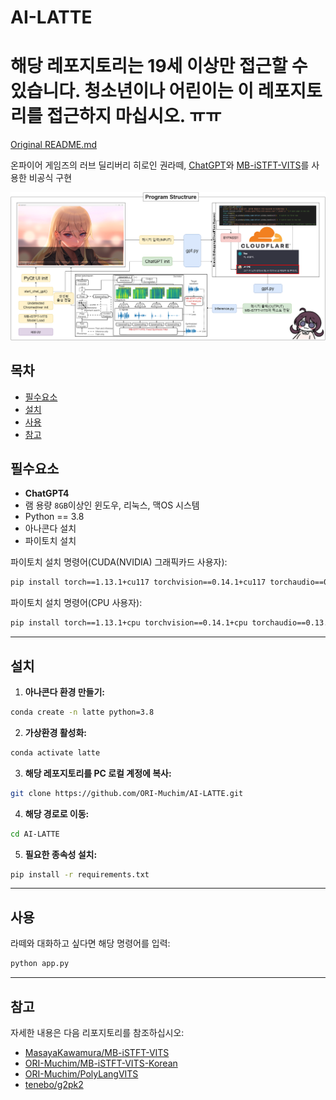 # AI-LATTE

# 해당 레포지토리는 19세 이상만 접근할 수 있습니다. 청소년이나 어린이는 이 레포지토리를 접근하지 마십시오. ㅠㅠ

[Original README.md](./README.md)

온파이어 게임즈의 러브 딜리버리 히로인 권라떼, [ChatGPT](https://chat.openai.com/)와 [MB-iSTFT-VITS](https://github.com/ORI-Muchim/MB-iSTFT-VITS-Korean)를 사용한 비공식 구현

![Sample Output](./src/1.png)

## 목차
- [필수요소](#필수요소)
- [설치](#설치)
- [사용](#사용)
- [참고](#참고)

## 필수요소
- **ChatGPT4**
- 램 용량 `8GB`이상인 윈도우, 리눅스, 맥OS 시스템
- Python == 3.8
- 아나콘다 설치
- 파이토치 설치

파이토치 설치 명령어(CUDA(NVIDIA) 그래픽카드 사용자):
```sh
pip install torch==1.13.1+cu117 torchvision==0.14.1+cu117 torchaudio==0.13.1 --extra-index-url https://download.pytorch.org/whl/cu117
```

파이토치 설치 명령어(CPU 사용자):
```sh
pip install torch==1.13.1+cpu torchvision==0.14.1+cpu torchaudio==0.13.1 --extra-index-url https://download.pytorch.org/whl/cpu
```

---

## 설치
1. **아나콘다 환경 만들기:**

```sh
conda create -n latte python=3.8
```

2. **가상환경 활성화:**

```sh
conda activate latte
```

3. **해당 레포지토리를 PC 로컬 계정에 복사:**

```sh
git clone https://github.com/ORI-Muchim/AI-LATTE.git
```

4. **해당 경로로 이동:**

```sh
cd AI-LATTE
```

5. **필요한 종속성 설치:**

```sh
pip install -r requirements.txt
```

---

## 사용

라떼와 대화하고 싶다면 해당 명령어를 입력:

```sh
python app.py
```

---
## 참고

자세한 내용은 다음 리포지토리를 참조하십시오: 
- [MasayaKawamura/MB-iSTFT-VITS](https://github.com/MasayaKawamura/MB-iSTFT-VITS) 
- [ORI-Muchim/MB-iSTFT-VITS-Korean](https://github.com/ORI-Muchim/MB-iSTFT-VITS-Korean)
- [ORI-Muchim/PolyLangVITS](https://github.com/ORI-Muchim/PolyLangVITS)
- [tenebo/g2pk2](https://github.com/tenebo/g2pk2)